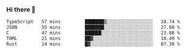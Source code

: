### Hi there 👋

<!--
**WShiBin/WShiBin** is a ✨ _special_ ✨ repository because its `README.md` (this file) appears on your GitHub profile.

Here are some ideas to get you started:

- 🔭 I’m currently working on ...
- 🌱 I’m currently learning ...
- 👯 I’m looking to collaborate on ...
- 🤔 I’m looking for help with ...
- 💬 Ask me about ...
- 📫 How to reach me: ...
- 😄 Pronouns: ...
- ⚡ Fun fact: ...
-->

<!--START_SECTION:waka-->

```txt
TypeScript   57 mins         ███████▒░░░░░░░░░░░░░░░░░   28.74 %
JSON         55 mins         ███████░░░░░░░░░░░░░░░░░░   27.80 %
C            47 mins         ██████░░░░░░░░░░░░░░░░░░░   23.88 %
TOML         21 mins         ██▓░░░░░░░░░░░░░░░░░░░░░░   10.49 %
Rust         14 mins         █▓░░░░░░░░░░░░░░░░░░░░░░░   07.30 %
```

<!--END_SECTION:waka-->
